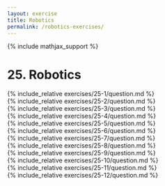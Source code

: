 ```yaml
---
layout: exercise
title: Robotics
permalink: /robotics-exercises/
---
```


{% include mathjax_support %}

# 25. Robotics

<div><i class="arrow-up" data-chapter="robotics-exercises" data-exercise="ex_1" data-rating="0"></i></div>
{% include_relative exercises/25-1/question.md %}

<div><i class="arrow-up" data-chapter="robotics-exercises" data-exercise="ex_2" data-rating="0"></i></div>
{% include_relative exercises/25-2/question.md %}

<div><i class="arrow-up" data-chapter="robotics-exercises" data-exercise="ex_3" data-rating="0"></i></div>
{% include_relative exercises/25-3/question.md %}

<div><i class="arrow-up" data-chapter="robotics-exercises" data-exercise="ex_4" data-rating="0"></i></div>
{% include_relative exercises/25-4/question.md %}

<div><i class="arrow-up" data-chapter="robotics-exercises" data-exercise="ex_5" data-rating="0"></i></div>
{% include_relative exercises/25-5/question.md %}

<div><i class="arrow-up" data-chapter="robotics-exercises" data-exercise="ex_6" data-rating="0"></i></div>
{% include_relative exercises/25-6/question.md %}

<div><i class="arrow-up" data-chapter="robotics-exercises" data-exercise="ex_7" data-rating="0"></i></div>
{% include_relative exercises/25-7/question.md %}

<div><i class="arrow-up" data-chapter="robotics-exercises" data-exercise="ex_8" data-rating="0"></i></div>
{% include_relative exercises/25-8/question.md %}

<div><i class="arrow-up" data-chapter="robotics-exercises" data-exercise="ex_9" data-rating="0"></i></div>
{% include_relative exercises/25-9/question.md %}

<div><i class="arrow-up" data-chapter="robotics-exercises" data-exercise="ex_10" data-rating="0"></i></div>
{% include_relative exercises/25-10/question.md %}

<div><i class="arrow-up" data-chapter="robotics-exercises" data-exercise="ex_11" data-rating="0"></i></div>
{% include_relative exercises/25-11/question.md %}

<div><i class="arrow-up" data-chapter="robotics-exercises" data-exercise="ex_12" data-rating="0"></i></div>
{% include_relative exercises/25-12/question.md %}
